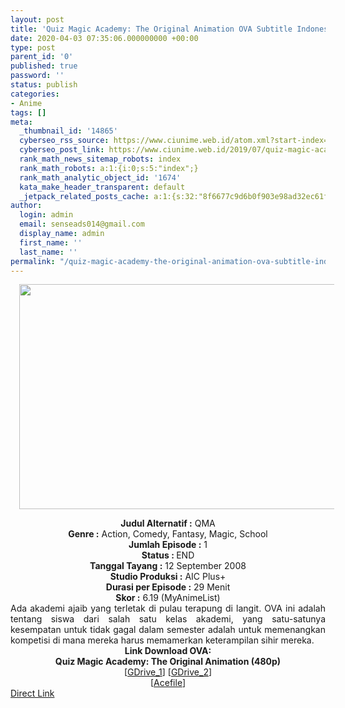 ```yaml
---
layout: post
title: 'Quiz Magic Academy: The Original Animation OVA Subtitle Indonesia'
date: 2020-04-03 07:35:06.000000000 +00:00
type: post
parent_id: '0'
published: true
password: ''
status: publish
categories:
- Anime
tags: []
meta:
  _thumbnail_id: '14865'
  cyberseo_rss_source: https://www.ciunime.web.id/atom.xml?start-index=751&max-results=150
  cyberseo_post_link: https://www.ciunime.web.id/2019/07/quiz-magic-academy-original-animation.html
  rank_math_news_sitemap_robots: index
  rank_math_robots: a:1:{i:0;s:5:"index";}
  rank_math_analytic_object_id: '1674'
  kata_make_header_transparent: default
  _jetpack_related_posts_cache: a:1:{s:32:"8f6677c9d6b0f903e98ad32ec61f8deb";a:2:{s:7:"expires";i:1645900041;s:7:"payload";a:0:{}}}
author:
  login: admin
  email: senseads014@gmail.com
  display_name: admin
  first_name: ''
  last_name: ''
permalink: "/quiz-magic-academy-the-original-animation-ova-subtitle-indonesia/"
---
```

<div class="separator" style="clear: both; text-align: center;"><a href="https://1.bp.blogspot.com/-5mzGISNn6oI/XS4CvJOzuFI/AAAAAAAAb3A/gNxIFEY6vmAui3PjvgWRUfFTsGC574b3gCLcBGAs/s1600/Quiz%2BMagic%2BAcademy%2B-%2BThe%2BOriginal%2BAnimation.jpg" imageanchor="1" style="margin-left: 1em; margin-right: 1em;"><img border="0" data-original-height="720" data-original-width="1280" height="360" src="{{ site.baseurl }}/assets/2020/04/Quiz%2BMagic%2BAcademy%2B-%2BThe%2BOriginal%2BAnimation.jpg" width="640" /></a></div>
<p>
<div style="text-align: center;"><b>Judul</b><b><b> Alternatif</b> :</b> QMA</div>
<div style="text-align: center;"><b><b>Genre :</b></b> Action, Comedy, Fantasy, Magic, School</div>
<div style="text-align: center;"><b>Jumlah Episode :</b> 1<br /><b>Status :&nbsp;</b>END<br /><b>Tanggal Tayang :</b> 12 September 2008<br /><b>Studio Produksi :</b> AIC Plus+<br /><b>Durasi per Episode :</b> 29 Menit</div>
<div style="text-align: center;"><b>Skor :</b> 6.19 (MyAnimeList)</div>
<div style="text-align: center;"></div>
<div style="text-align: justify;">Ada akademi ajaib yang terletak di pulau terapung di langit. OVA ini adalah tentang siswa dari salah satu kelas akademi, yang satu-satunya kesempatan untuk tidak gagal dalam semester adalah untuk memenangkan kompetisi di mana mereka harus memamerkan keterampilan sihir mereka.</div>
<div style="text-align: justify;"></div>
<div style="text-align: justify;"></div>
<div style="text-align: center;"><b>Link Download OVA:</b></div>
<div style="text-align: center;"><b>Quiz Magic Academy: The Original Animation (480p)</b></div>
<div style="text-align: center;">[<a href="https://drive.google.com/uc?id=1a3ZN1veIHWzzwSJgsdLV_KJAEKz6xU0U" target="_blank" rel="noopener">GDrive_1</a>] [<a href="https://drive.google.com/uc?id=1G7915qT48f7-ATadT_MgMFl5Nco4TfuI" target="_blank" rel="noopener">GDrive_2</a>]<br />[<a href="https://acefile.co/f/10363619/kusonime_qma_480p-rar" target="_blank" rel="noopener">Acefile</a>]</div>
<link rel="stylesheet" href="https://cdnjs.cloudflare.com/ajax/libs/font-awesome/4.7.0/css/font-awesome.min.css" />
<div class="divbtn"> <a href="https://handymansurrender.com/fihup8buzv?key=94550f7ce39444073321dde3b8782f97" class="btn"><i class="fa fa-download"></i> Direct Link</a> </div>
